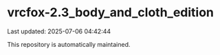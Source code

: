 # vrcfox-2.3_body_and_cloth_edition

Last updated: 2025-07-06 04:42:44

This repository is automatically maintained.
